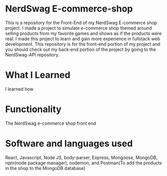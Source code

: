 # NerdSwag E-commerce-shop
This is a repository for the Front-End of my NerdSwag E-commerce shop project. I made a project to simulate e-commerce shop themed around selling products from my favorite games and shows as if the products were real. I made this project to learn and gain more experience in fullstack web development. This repository is for the front-end portion of my project and you should check out my back-end portion of the project by going to the NerdSwag-API repository.

# What I Learned
I learned how 

# Functionality
The NerdSwag e-commerce shop front end 

# Software and languages used
React, Javascript, Node JS, body-parser, Express, Mongoose, MongoDB, npm(node package manager), nodemon, and Postman(To add the products in the shop to the MongoDB database)

